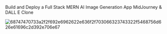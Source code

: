 Build and Deploy a Full Stack MERN AI Image Generation App MidJourney & DALL E Clone


![68747470733a2f2f692e6962622e636f2f703066323743322f5468756d626e61696c2d392e706e67](https://user-images.githubusercontent.com/119850488/227210417-2443cea8-a510-40b4-8185-9d3a967aa9bd.png)
